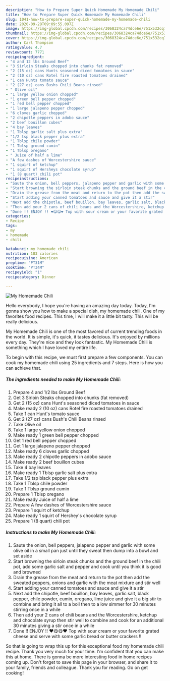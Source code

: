 ```yaml
---
description: "How to Prepare Super Quick Homemade My Homemade Chili"
title: "How to Prepare Super Quick Homemade My Homemade Chili"
slug: 1041-how-to-prepare-super-quick-homemade-my-homemade-chili
date: 2020-09-28T09:09:55.097Z
image: https://img-global.cpcdn.com/recipes/3068324ca74dce6e/751x532cq70/my-homemade-chili-recipe-main-photo.jpg
thumbnail: https://img-global.cpcdn.com/recipes/3068324ca74dce6e/751x532cq70/my-homemade-chili-recipe-main-photo.jpg
cover: https://img-global.cpcdn.com/recipes/3068324ca74dce6e/751x532cq70/my-homemade-chili-recipe-main-photo.jpg
author: Carl Thompson
ratingvalue: 4.7
reviewcount: 7771
recipeingredient:
- "4 and 12 lbs Ground Beef"
- "3 Sirloin Steaks chopped into chunks fat removed"
- "2 (15 oz) cans Hunts seasoned diced tomatoes in sauce"
- "2 (10 oz) cans Rotel fire roasted tomatoes drained"
- "1 can Hunts tomato sauce"
- "2 (27 oz) cans Bushs Chili Beans rinsed"
- " Olive oil"
- "1 large yellow onion chopped"
- "1 green bell pepper chopped"
- "1 red bell pepper chopped"
- "1 large jalapeno pepper chopped"
- "6 cloves garlic chopped"
- "2 chipotle peppers in adobo sauce"
- "2 beef bouillon cubes"
- "4 bay leaves"
- "1 Tblsp garlic salt plus extra"
- "1/2 tsp black pepper plus extra"
- "1 Tblsp chile powder"
- "1 Tblsp ground cumin"
- "1 Tblsp oregano"
- " Juice of half a lime"
- "A few dashes of Worcestershire sauce"
- "1 squirt of ketchup"
- "1 squirt of Hersheys chocolate syrup"
- "1 (8 quart) chili pot"
recipeinstructions:
- "Saute the onion, bell peppers, jalapeno pepper and garlic with some olive oil in a small pan just until they sweat then dump into a bowl and set aside"
- "Start browning the sirloin steak chunks and the ground beef in the chili pot, add some garlic salt and pepper and cook until you think it is good and browned"
- "Drain the grease from the meat and return to the pot then add the sweated peppers, onions and garlic with the meat mixture and stir well"
- "Start adding your canned tomatoes and sauce and give it a stir"
- "Next add the chipotle, beef bouillon, bay leaves, garlic salt, black pepper, chile powder, cumin, oregano, lime juice and give it a big stir to combine and bring it all to a boil then to a low simmer for 30 minutes stirring once in a while"
- "Then add your 2 cans of chili beans and the Worcestershire, ketchup and chocolate syrup then stir well to combine and cook for an additional 30 minutes giving a stir once in a while"
- "Done !! ENJOY !! ❤️😋😋❤️ Top with sour cream or your favorite grated cheese and serve with some garlic bread or butter crackers !!"
categories:
- Recipe
tags:
- my
- homemade
- chili

katakunci: my homemade chili 
nutrition: 103 calories
recipecuisine: American
preptime: "PT31M"
cooktime: "PT34M"
recipeyield: "1"
recipecategory: Dinner

---
```



![My Homemade Chili](https://img-global.cpcdn.com/recipes/3068324ca74dce6e/751x532cq70/my-homemade-chili-recipe-main-photo.jpg)

Hello everybody, I hope you're having an amazing day today. Today, I'm gonna show you how to make a special dish, my homemade chili. One of my favorites food recipes. This time, I will make it a little bit tasty. This will be really delicious.

My Homemade Chili is one of the most favored of current trending foods in the world. It is simple, it's quick, it tastes delicious. It's enjoyed by millions every day. They're nice and they look fantastic. My Homemade Chili is something which I have loved my entire life.




To begin with this recipe, we must first prepare a few components. You can cook my homemade chili using 25 ingredients and 7 steps. Here is how you can achieve that.

<!--inarticleads1-->

##### The ingredients needed to make My Homemade Chili:

1. Prepare 4 and 1/2 lbs Ground Beef
1. Get 3 Sirloin Steaks chopped into chunks (fat removed)
1. Get 2 (15 oz) cans Hunt&#39;s seasoned diced tomatoes in sauce
1. Make ready 2 (10 oz) cans Rotel fire roasted tomatoes drained
1. Take 1 can Hunt&#39;s tomato sauce
1. Get 2 (27 oz) cans Bush&#39;s Chili Beans rinsed
1. Take  Olive oil
1. Take 1 large yellow onion chopped
1. Make ready 1 green bell pepper chopped
1. Get 1 red bell pepper chopped
1. Get 1 large jalapeno pepper chopped
1. Make ready 6 cloves garlic chopped
1. Make ready 2 chipotle peppers in adobo sauce
1. Make ready 2 beef bouillon cubes
1. Take 4 bay leaves
1. Make ready 1 Tblsp garlic salt plus extra
1. Take 1/2 tsp black pepper plus extra
1. Take 1 Tblsp chile powder
1. Take 1 Tblsp ground cumin
1. Prepare 1 Tblsp oregano
1. Make ready  Juice of half a lime
1. Prepare A few dashes of Worcestershire sauce
1. Prepare 1 squirt of ketchup
1. Make ready 1 squirt of Hershey&#39;s chocolate syrup
1. Prepare 1 (8 quart) chili pot




<!--inarticleads2-->

##### Instructions to make My Homemade Chili:

1. Saute the onion, bell peppers, jalapeno pepper and garlic with some olive oil in a small pan just until they sweat then dump into a bowl and set aside
1. Start browning the sirloin steak chunks and the ground beef in the chili pot, add some garlic salt and pepper and cook until you think it is good and browned
1. Drain the grease from the meat and return to the pot then add the sweated peppers, onions and garlic with the meat mixture and stir well
1. Start adding your canned tomatoes and sauce and give it a stir
1. Next add the chipotle, beef bouillon, bay leaves, garlic salt, black pepper, chile powder, cumin, oregano, lime juice and give it a big stir to combine and bring it all to a boil then to a low simmer for 30 minutes stirring once in a while
1. Then add your 2 cans of chili beans and the Worcestershire, ketchup and chocolate syrup then stir well to combine and cook for an additional 30 minutes giving a stir once in a while
1. Done !! ENJOY !! ❤️😋😋❤️ Top with sour cream or your favorite grated cheese and serve with some garlic bread or butter crackers !!




So that is going to wrap this up for this exceptional food my homemade chili recipe. Thank you very much for your time. I'm confident that you can make this at home. There is gonna be more interesting food in home recipes coming up. Don't forget to save this page in your browser, and share it to your family, friends and colleague. Thank you for reading. Go on get cooking!
